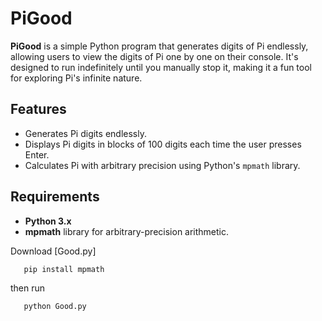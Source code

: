 # PiGood

**PiGood** is a simple Python program that generates digits of Pi endlessly, allowing users to view the digits of Pi one by one on their console. It's designed to run indefinitely until you manually stop it, making it a fun tool for exploring Pi's infinite nature.

## Features

- Generates Pi digits endlessly.
- Displays Pi digits in blocks of 100 digits each time the user presses Enter.
- Calculates Pi with arbitrary precision using Python's `mpmath` library.

## Requirements

- **Python 3.x**
- **mpmath** library for arbitrary-precision arithmetic.

Download [Good.py]
```bash
   pip install mpmath
```

then run
```bash
   python Good.py
